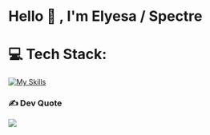 <h1>Hello 👋 , I'm Elyesa / Spectre </h1>

# 💻 Tech Stack:
[![My Skills](https://skillicons.dev/icons?i=javascript,react,next,scss,tailwind)](https://skillicons.dev)

### ✍️ Dev Quote
![](https://quotes-github-readme.vercel.app/api?type=horizontal&theme=radical)



<!-- Proudly created with GP( https://gprm.itvg.in ) --->
